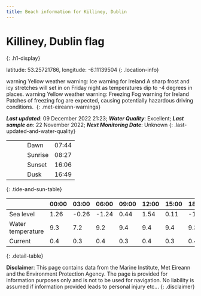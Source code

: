 ```yaml
---
title: Beach information for Killiney, Dublin
---
```

# Killiney, Dublin <span class="material-icons blue-flag" alt="This a Blue Flag beach">flag</span>
{: .h1-display}

latitude: 53.25721786, longitude: -6.11139504
{: .location-info}

<span class="material-icons yellow-warning">warning</span>&nbsp;Yellow weather warning: Ice warning for Ireland A sharp frost and icy stretches will set in on Friday night as temperatures dip to -4 degrees in places.&nbsp;<span class="material-icons yellow-warning">warning</span>&nbsp;Yellow weather warning: Freezing Fog warning for Ireland Patches of freezing fog are expected, causing potentially hazardous driving conditions.&nbsp;
{: .met-eireann-warnings}

___Last updated___: 09 December 2022 21:23; ___Water Quality___: Excellent;
___Last sample on___: 22 November 2022; ___Next Monitoring Date___: Unknown
{: .last-updated-and-water-quality}

|   |   |   |   |   |
|---|---|---|---|---|
|   |   |   | Dawn  | 07:44 |
|   |   |   | Sunrise  | 08:27 |
|   |   |   | Sunset  | 16:06 |
|   |   |   | Dusk  | 16:49 |
{: .tide-and-sun-table}

<div></div>

| | 00:00 | 03:00 | 06:00 | 09:00 | 12:00 | 15:00 | 18:00 | 21:00 |
|---|---|---|---|---|---|---|---|---|
| Sea level | 1.26 | -0.26 | -1.24 | 0.44| 1.54 | 0.11 | -1.39 | -0.09 |
| Water temperature | 9.3 | 7.2 | 9.2 | 9.4 | 9.4 | 9.4 | 9.3 | 9.3 |
| Current | 0.4 | 0.3 | 0.4 | 0.3 | 0.4| 0.3 | 0.4 | 0.4 |
{: .detail-table}

__Disclaimer__: This page contains data from the Marine Institute,
Met Eireann and the Environment Protection Agency. The page is provided for
information purposes only and is not to be used for navigation. No liability
is assumed if information provided leads to personal injury etc...
{: .disclaimer}